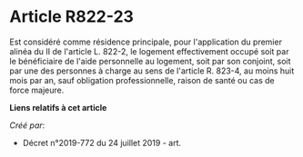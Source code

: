 # Article R822-23

Est considéré comme résidence principale, pour l'application du premier alinéa du II de l'article L. 822-2, le logement
effectivement occupé soit par le bénéficiaire de l'aide personnelle au logement, soit par son conjoint, soit par une des
personnes à charge au sens de l'article R. 823-4, au moins huit mois par an, sauf obligation professionnelle, raison de santé
ou cas de force majeure.

**Liens relatifs à cet article**

_Créé par_:

  - Décret n°2019-772 du 24 juillet 2019 - art.
